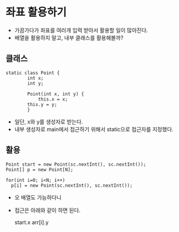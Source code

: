 # 좌표 활용하기
* 가끔가다가 좌표를 여러개 입력 받아서 활용할 일이 많아진다.
* 배열을 활용하지 말고, 내부 클래스를 활용해볼까?

## 클래스
    static class Point {
	    	int x;
		    int y;

		    Point(int x, int y) {
		    	this.x = x;
			this.y = y;
		    }
* 일단, x와 y를 생성자로 받는다.
* 내부 생성자로 main에서 접근하기 위해서 static으로 접근자를 지정했다.

## 활용
    Point start = new Point(sc.nextInt(), sc.nextInt());
    Point[] p = new Point[N];
    
    for(int i=0; i<N; i++)
      p[i] = new Point(sc.nextInt(), sc.nextInt());			
    
* 오 배열도 가능하다니
* 접근은 아래와 같이 하면 된다.
    
    start.x
    arr[i].y
